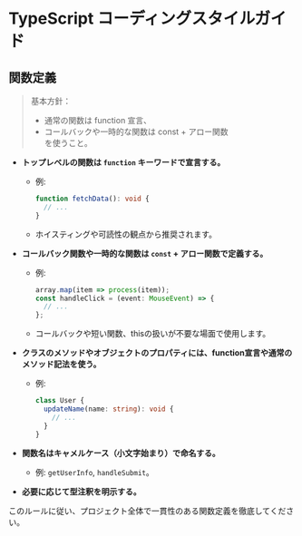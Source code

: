 # TypeScript コーディングスタイルガイド

## 関数定義

> 基本方針：  
> - 通常の関数は function 宣言、  
> - コールバックや一時的な関数は const + アロー関数  
> を使うこと。

- **トップレベルの関数は `function` キーワードで宣言する。**
  - 例:  
    ```typescript
    function fetchData(): void {
      // ...
    }
    ```
  - ホイスティングや可読性の観点から推奨されます。

- **コールバック関数や一時的な関数は `const` + アロー関数で定義する。**
  - 例:  
    ```typescript
    array.map(item => process(item));
    const handleClick = (event: MouseEvent) => {
      // ...
    };
    ```
  - コールバックや短い関数、thisの扱いが不要な場面で使用します。

- **クラスのメソッドやオブジェクトのプロパティには、function宣言や通常のメソッド記法を使う。**
  - 例:  
    ```typescript
    class User {
      updateName(name: string): void {
        // ...
      }
    }
    ```

- **関数名はキャメルケース（小文字始まり）で命名する。**
  - 例: `getUserInfo`, `handleSubmit`。

- **必要に応じて型注釈を明示する。**

このルールに従い、プロジェクト全体で一貫性のある関数定義を徹底してください。
